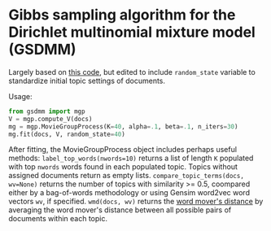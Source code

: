 # Gibbs sampling algorithm for the Dirichlet multinomial mixture model (GSDMM)

Largely based on [this code](https://github.com/rwalk/gsdmm), but edited to include `random_state` variable to standardize initial topic settings of documents.

Usage:
```python
from gsdmm import mgp
V = mgp.compute_V(docs)
mg = mgp.MovieGroupProcess(K=40, alpha=.1, beta=.1, n_iters=30)
mg.fit(docs, V, random_state=40)
```

After fitting, the MovieGroupProcess object includes perhaps useful methods:
`label_top_words(nwords=10)` returns a list of length `K` populated with top `nwords` words found in each populated topic. Topics without assigned documents return as empty lists.
`compare_topic_terms(docs, wv=None)` returns the number of topics with similarity >= 0.5, coompared either by a bag-of-words methodology or using Gensim word2vec word vectors `wv`, if specified.
`wmd(docs, wv)` returns the [word mover's distance](http://proceedings.mlr.press/v37/kusnerb15.pdf) by averaging the word mover's distance between all possible pairs of documents within each topic.
